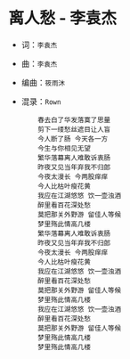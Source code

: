 离人愁 - 李袁杰
===
* 词：`李袁杰`<br>
* 曲：`李袁杰`<br>
* 编曲：`筱雨沐`<br>
* 混录：`Rown`<br>

          春去白了华发落寞了思量
          剪下一缕愁丝遮目让人盲
          今人断了肠 今天各一方
          今生与你相见无望
          繁华落幕离人难敢诉衷肠
          昨夜又见当年弃我不归郎
          今夜太漫长 今两股痒痒
          今人比枯叶瘦花黄
          我应在江湖悠悠 饮一壶浊酒
          醉里看百花深处愁
          莫把那关外野游 留佳人等候
          梦里殇此情高几楼
          繁华落幕离人难敢诉衷肠
          昨夜又见当年弃我不归郎
          今夜太漫长 今两股痒痒
          今人比枯叶瘦花黄
          我应在江湖悠悠 饮一壶浊酒
          醉里看百花深处愁
          莫把那关外野游 留佳人等候
          梦里殇此情高几楼
          我应在江湖悠悠 饮一壶浊酒
          醉里看百花深处愁
          莫把那关外野游 留佳人等候
          梦里殇此情高几楼
          梦里殇此情高几楼
